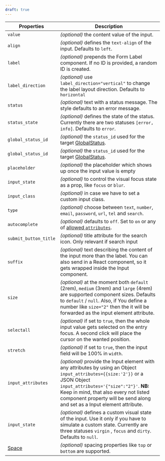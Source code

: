 ```yaml
---
draft: true
---
```


| Properties                                      | Description                                                                                                                                                                                                                                                                                    |
| ----------------------------------------------- | ---------------------------------------------------------------------------------------------------------------------------------------------------------------------------------------------------------------------------------------------------------------------------------------------- |
| `value`                                         | _(optional)_ the content value of the input.                                                                                                                                                                                                                                                   |
| `align`                                         | _(optional)_ defines the `text-align` of the input. Defaults to `left`.                                                                                                                                                                                                                        |
| `label`                                         | _(optional)_ prepends the Form Label component. If no ID is provided, a random ID is created.                                                                                                                                                                                                  |
| `label_direction`                               | _(optional)_ use `label_direction="vertical"` to change the label layout direction. Defaults to `horizontal`                                                                                                                                                                                   |
| `status`                                        | _(optional)_ text with a status message. The style defaults to an error message.                                                                                                                                                                                                               |
| `status_state`                                  | _(optional)_ defines the state of the status. Currently there are two statuses `[error, info]`. Defaults to `error`.                                                                                                                                                                           |
| `global_status_id`                              | _(optional)_ the `status_id` used for the target [GlobalStatus](/uilib/components/global-status).                                                                                                                                                                                              |
| `global_status_id`                              | _(optional)_ the `status_id` used for the target [GlobalStatus](/uilib/components/global-status).                                                                                                                                                                                              |
| `placeholder`                                   | _(optional)_ the placeholder which shows up once the input value is empty                                                                                                                                                                                                                      |
| `input_state`                                   | _(optional)_ to control the visual focus state as a prop, like `focus` or `blur`.                                                                                                                                                                                                              |
| `input_class`                                   | _(optional)_ in case we have to set a custom input class.                                                                                                                                                                                                                                      |
| `type`                                          | _(optional)_ choose between `text`, `number`, `email`, `password`, `url`, `tel` and `search`.                                                                                                                                                                                                  |
| `autocomplete`                                  | _(optional)_ defaults to `off`. Set to `on` or any of [allowed `attributes`](https://developer.mozilla.org/en-US/docs/Web/HTML/Element/input#attr-autocomplete).                                                                                                                               |
| `submit_button_title`                           | _(optional)_ title attribute for the search icon. Only relevant if search input                                                                                                                                                                                                                |
| `suffix`                                        | _(optional)_ text describing the content of the input more than the label. You can also send in a React component, so it gets wrapped inside the Input component.                                                                                                                              |
| `size`                                          | _(optional)_ at the moment both `default` (2rem), `medium` (3rem) and `large` (4rem) are supported component sizes. Defaults to `default` / `null`. Also, if You define a number like `size="2"` then the it will be forwarded as the input element attribute.                                 |
| `selectall`                                     | _(optional)_ if set to `true`, then the whole input value gets selected on the entry focus. A second click will place the cursor on the wanted position.                                                                                                                                       |
| `stretch`                                       | _(optional)_ if set to `true`, then the input field will be 100% in `width`.                                                                                                                                                                                                                   |
| `input_attributes`                              | _(optional)_ provide the Input element with any attributes by using an Object `input_attributes={{size:'2'}}` or a JSON Object `input_attributes='{"size":"2"}'`. **NB:** Keep in mind, that also every not listed component property will be send along and set as a Input element attribute. |
| `input_state`                                   | _(optional)_ defines a custom visual state of the input. Use it only if you have to simulate a custom state. Currently are three statuses `virgin` , `focus` and `dirty`. Defaults to `null`.                                                                                                  |
| [Space](/uilib/components/space#tab-properties) | _(optional)_ spacing properties like `top` or `bottom` are supported.                                                                                                                                                                                                                          |
